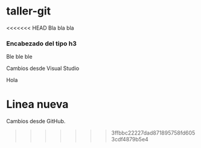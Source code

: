 # taller-git

<<<<<<< HEAD
Bla bla bla

### Encabezado del tipo h3

Ble ble ble

Cambios desde Visual Studio

Hola

Linea nueva
=======
Cambios desde GitHub.
>>>>>>> 3ffbbc22227dad871895758fd6053cdf4879b5e4
